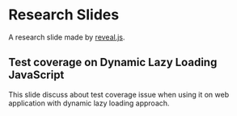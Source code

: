 # Research Slides

A research slide made by [reveal.js](http://lab.hakim.se/reveal-js).

## Test coverage on Dynamic Lazy Loading JavaScript

This slide discuss about test coverage issue when using it on web application with dynamic lazy loading approach.

